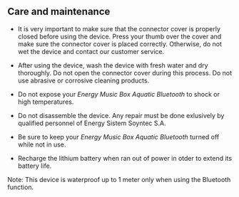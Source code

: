 ## Care and maintenance

* It is very important to make sure that the connector cover is properly closed before using the device. Press your thumb over the cover and make sure  the connector cover is placed correctly. Otherwise, do not wet the device and contact our customer service.

* After using the device, wash the device with fresh water and dry thoroughly. Do not open the connector cover during this process. Do not use abrasive or corrosive cleaning products.

* Do not expose your *Energy Music Box Aquatic Bluetooth*  to shock or high temperatures.

* Do not disassemble the device. Any repair must be done exlusively by qualified personnel of Energy Sistem Soyntec S.A.

* Be sure to keep your *Energy Music Box Aquatic Bluetooth*  turned off while not in use.

* Recharge the lithium battery when ran out of power in otder to extend its battery life.


Note: This device is waterproof up to 1 meter only when using the Bluetooth function.
